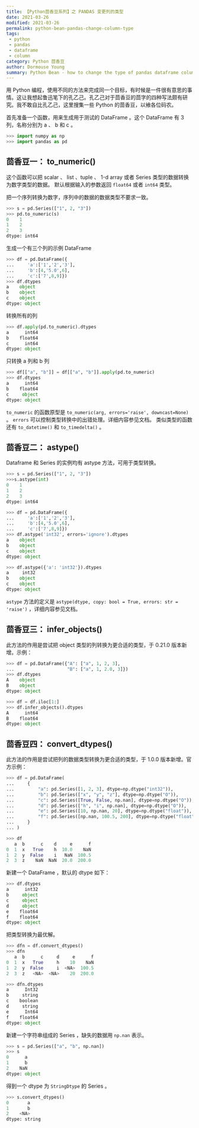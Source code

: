```yaml
---
title: 【Python茴香豆系列】之 PANDAS 变更列的类型
date: 2021-03-26
modified: 2021-03-26
permalink: python-bean-pandas-change-column-type
tags:
 - python
 - pandas
 - dataframe
 - column
category: Python 茴香豆
author: Dormouse Young
summary: Python Bean - how to change the type of pandas dataframe column 
---
```


用 Python 编程，使用不同的方法来完成同一个目标，有时候是一件很有意思的事情。这让我想起鲁迅笔下的孔乙己。孔乙己对于茴香豆的茴字的四种写法颇有研究。我不敢自比孔乙己，这里搜集一些 Python 的茴香豆，以飨各位码农。

首先准备一个函数，用来生成用于测试的 DataFrame 。这个 DataFrame 有 3 列，名称分别为 a 、 b 和 c 。

```python
>>> import numpy as np
>>> import pandas as pd
```

## 茴香豆一： to_numeric()

这个函数可以把 scalar 、 list 、tuple 、 1-d array 或者 Series 类型的数据转换为数字类型的数据。
默认根据输入的参数返回 `float64` 或者 `int64` 类型。

把一个序列转换为数字，序列中的数据的数据类型不要求一致。

```python
>>> s = pd.Series(["1", 2, "3"])
>>> pd.to_numeric(s)
0    1
1    2
2    3
dtype: int64
```

生成一个有三个列的示例 DataFrame

```python
>>> df = pd.DataFrame({
...     'a':['1','2','3'],
...     'b':[4,'5.0',6],
...     'c':['7',8,9]})
>>> df.dtypes
a    object
b    object
c    object
dtype: object
```

转换所有的列

```python
>>> df.apply(pd.to_numeric).dtypes
a      int64
b    float64
c      int64
dtype: object
```
<!-- more -->

只转换 a 列和 b 列

```python
>>> df[["a", "b"]] = df[["a", "b"]].apply(pd.to_numeric)
>>> df.dtypes
a      int64
b    float64
c     object
dtype: object
```

`to_numeric` 的函数原型是 `to_numeric(arg, errors='raise', downcast=None)` 。 `errors` 可以控制类型转换中的出错处理。详细内容参见文档。
类似类型的函数还有 `to_datetime()` 和 `to_timedelta()` 。

## 茴香豆二： astype()

Dataframe 和 Series 的实例均有 astype 方法，可用于类型转换。

```python
>>> s = pd.Series(["1", 2, "3"])
>>>s.astype(int)
0    1
1    2
2    3
dtype: int64

>>> df = pd.DataFrame({
...     'a':['1','2','3'],
...     'b':[4,'5.0',6],
...     'c':['7',8,9]})
>>> df.astype('int32', errors='ignore').dtypes
a    object
b    object
c    object
dtype: object

>>> df.astype({'a': 'int32'}).dtypes
a     int32
b    object
c    object
dtype: object
```

`astype` 方法的定义是 `astype(dtype, copy: bool = True, errors: str = 'raise')` ，详细内容参见文档。

## 茴香豆三： infer_objects()

此方法的作用是尝试把 object 类型的列转换为更合适的类型，于 0.21.0 版本新增。示例：

```python
>>> df = pd.DataFrame({"A": ["a", 1, 2, 3],
...                    "B": ["a", 1, 2.0, 3]})
>>> df.dtypes
A    object
B    object
dtype: object

>>> df = df.iloc[1:]
>>> df.infer_objects().dtypes
A      int64
B    float64
dtype: object
```

## 茴香豆四： convert_dtypes()

此方法的作用是尝试把列的数据类型转换为更合适的类型，于 1.0.0 版本新增。官方示例：

```python
>>> df = pd.DataFrame(
...     {
...         "a": pd.Series([1, 2, 3], dtype=np.dtype("int32")),
...         "b": pd.Series(["x", "y", "z"], dtype=np.dtype("O")),
...         "c": pd.Series([True, False, np.nan], dtype=np.dtype("O")),
...         "d": pd.Series(["h", "i", np.nan], dtype=np.dtype("O")),
...         "e": pd.Series([10, np.nan, 20], dtype=np.dtype("float")),
...         "f": pd.Series([np.nan, 100.5, 200], dtype=np.dtype("float")),
...     }
... )

>>> df
   a  b      c    d     e      f
0  1  x   True    h  10.0    NaN
1  2  y  False    i   NaN  100.5
2  3  z    NaN  NaN  20.0  200.0
```

新建一个 DataFrame ，默认的 dtype 如下：

```python
>>> df.dtypes
a      int32
b     object
c     object
d     object
e    float64
f    float64
dtype: object
```

把类型转换为最优解。

```python
>>> dfn = df.convert_dtypes()
>>> dfn
   a  b      c     d     e      f
0  1  x   True     h    10    NaN
1  2  y  False     i  <NA>  100.5
2  3  z   <NA>  <NA>    20  200.0

>>> dfn.dtypes
a      Int32
b     string
c    boolean
d     string
e      Int64
f    float64
dtype: object
```

新建一个字符串组成的 Series ，缺失的数据用 ``np.nan`` 表示。

```python
>>> s = pd.Series(["a", "b", np.nan])
>>> s
0      a
1      b
2    NaN
dtype: object
```

得到一个 dtype 为 ``StringDtype`` 的 Series 。

```python
>>> s.convert_dtypes()
0       a
1       b
2    <NA>
dtype: string
```